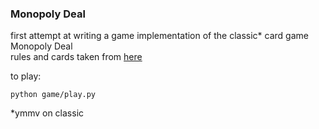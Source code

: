 ### Monopoly Deal

first attempt at writing a game 
implementation of the classic* card game Monopoly Deal  
rules and cards taken from [here](http://monopolydealrules.com/)


to play:  
```
python game/play.py
```


*ymmv on classic